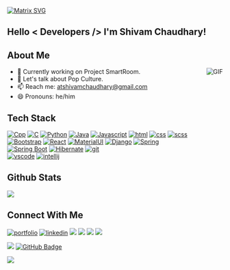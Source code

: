 [![Matrix SVG](https://raw.githubusercontent.com/rodrigograca31/rodrigograca31/master/matrix.svg)](https://www.youtube.com/watch?v=SDkAGkd4NLc) 
<h2> Hello < Developers /> I'm Shivam Chaudhary!</h2>


<h2> About Me </h2>

<img align="right" alt="GIF" src="https://media.giphy.com/media/MC6eSuC3yypCU/giphy.gif" />

- 🔭 Currently working on Project SmartRoom.
- 💬 Let's talk about Pop Culture.
- 📫 Reach me: atshivamchaudhary@gmail.com
- 😄 Pronouns: he/him

<h2>  Tech Stack </h2>

<a href="#" target="_blank"><img alt="Cpp" src="https://img.shields.io/badge/C%2B%2B-00599C?style=for-the-badge&logo=c%2B%2B&logoColor=white"></a>
<a href="#" target="_blank"><img alt="C" src="https://img.shields.io/badge/C-00599C?style=for-the-badge&logo=c&logoColor=white"></a>
<a href="#" target="_blank"><img alt="Python" src="https://img.shields.io/badge/Python-FFD43B?style=for-the-badge&logo=python&logoColor=blue"></a>
<a href="#" target="_blank"><img alt="Java" src="https://img.shields.io/badge/Java-E34F26?style=for-the-badge&logo=java&logoColor=white"></a>
<a href="#" target="_blank"><img alt="Javascript" src="https://img.shields.io/badge/JavaScript-323330?style=for-the-badge&logo=javascript&logoColor=F7DF1E"></a>
<a href="#" target="_blank"><img alt="html" src="https://img.shields.io/badge/HTML5-E34F26?style=for-the-badge&logo=html5&logoColor=white"></a>
<a href="#" target="_blank"><img alt="css" src="https://img.shields.io/badge/CSS3-1572B6?style=for-the-badge&logo=css3&logoColor=white"></a>
<a href="#" target="_blank"><img alt="scss" src="https://img.shields.io/badge/Sass-CC6699?style=for-the-badge&logo=sass&logoColor=white"></a>
<a href="#" target="_blank"><img alt="Bootstrap" src="https://img.shields.io/badge/Bootstrap-563D7C?style=for-the-badge&logo=bootstrap&logoColor=white"></a>
<a href="#" target="_blank"><img alt="React" src="https://img.shields.io/badge/React-20232A?style=for-the-badge&logo=react&logoColor=61DAFB"></a>
<a href="#" target="_blank"><img alt="MaterialUI" src="https://img.shields.io/badge/Material%20UI-007FFF?style=for-the-badge&logo=mui&logoColor=white"></a>
<a href="#" target="_blank"><img alt="Django" src="https://img.shields.io/badge/Django-092E20?style=for-the-badge&logo=django&logoColor=green"></a>
<a href="#" target="_blank"><img alt="Spring" src="https://img.shields.io/badge/Spring-6DB33F?style=for-the-badge&logo=spring&logoColor=white"></a>
<br/>
<a href="#" target="_blank"><img alt="Spring Boot" src="https://img.shields.io/badge/Spring_Boot-F2F4F9?style=for-the-badge&logo=spring-boot"></a>
<a href="#" target="_blank"><img alt="Hibernate" src="https://img.shields.io/badge/Hibernate-59666C?style=for-the-badge&logo=Hibernate&logoColor=white"></a>
<a href="#" target="_blank"><img alt="git" src="https://img.shields.io/badge/GIT-E44C30?style=for-the-badge&logo=git&logoColor=white"></a>
<br/>
<a href="#" target="_blank"><img alt="vscode" src="https://img.shields.io/badge/Visual_Studio_Code-0078D4?style=for-the-badge&logo=visual%20studio%20code&logoColor=white"></a>
<a href="#" target="_blank"><img alt="intellij" src="https://img.shields.io/badge/IntelliJ_IDEA-000000.svg?style=for-the-badge&logo=intellij-idea&logoColor=white"></a>
<br>  
    
<h2> Github Stats </h2>
  <a href="https://github.com/shivamchaudhary-r/github-readme-stats"><img src="https://github-readme-stats.vercel.app/api/top-langs/?username=shivamchaudhary-r&count_private=true&layout=compact&theme=react&hide_border=true&bg_color=0D1117"/></a>
 
  
  <br/>
<h2> Connect With Me</h2>

<a href="#" target="_blank"><img alt="portfolio" src="https://img.shields.io/badge/portfolio-%23.svg?&style=for-the-badge&logo=&logoColor=white%22"></a>
<a href="#" target="_blank"><img alt="linkedin" src="https://img.shields.io/badge/linkedin-%230077B5.svg?&style=for-the-badge&logo=linkedin&logoColor=white"></a>
[<img src="https://img.shields.io/badge/twitter-%231DA1F2.svg?&style=for-the-badge&logo=twitter&logoColor=white" />](#) 
[<img src="https://img.shields.io/badge/facebook-%231877F2.svg?&style=for-the-badge&logo=facebook&logoColor=white" />](#)
[<img src="https://img.shields.io/badge/instagram-%23E4405F.svg?&style=for-the-badge&logo=instagram&logoColor=white">](#)
[<img src="	https://img.shields.io/badge/Gmail-D14836?style=for-the-badge&logo=gmail&logoColor=white" />](#) 
</p>
<a href="https://github.com/shivamchaudhary-r/github-profile-views-counter">
    <img src="https://komarev.com/ghpvc/?username=shivamchaudhary-r"></a>
<a href="https://github.com/shivamchaudhary-r?tab=followers"><img src="https://img.shields.io/github/followers/shivamchaudhary-r?label=Followers&style=social" alt="GitHub Badge"></a>


<a href="https://github.com/404"><img src="https://user-images.githubusercontent.com/73097560/115834477-dbab4500-a447-11eb-908a-139a6edaec5c.gif"></a>


